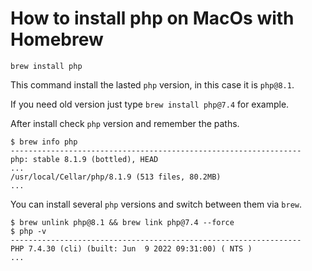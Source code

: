 # How to install php on MacOs with Homebrew

```
brew install php
```
This command install the lasted `php` version, in this case it is `php@8.1`.

If you need old version just type `brew install php@7.4` for example.

After install check `php` version and remember the paths.

```
$ brew info php
-----------------------------------------------------------------
php: stable 8.1.9 (bottled), HEAD
...
/usr/local/Cellar/php/8.1.9 (513 files, 80.2MB)
...
```
You can install several `php` versions and switch between them via `brew`.

```
$ brew unlink php@8.1 && brew link php@7.4 --force
$ php -v
-----------------------------------------------------------------
PHP 7.4.30 (cli) (built: Jun  9 2022 09:31:00) ( NTS )
...
```